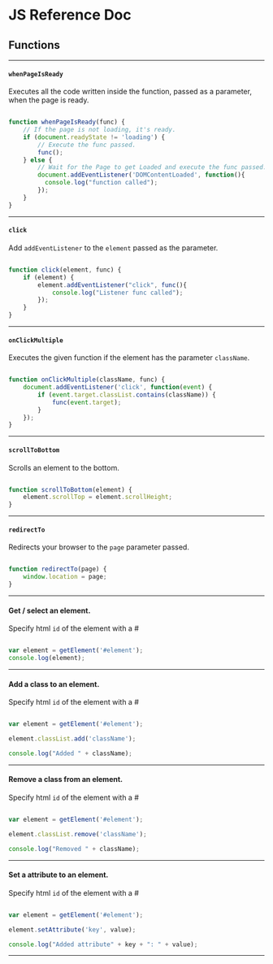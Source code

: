 JS Reference Doc
============
## Functions

---

#### `whenPageIsReady`
Executes all the code written inside the function, passed as a parameter, when the page is ready.

```js

function whenPageIsReady(func) {
    // If the page is not loading, it's ready.
    if (document.readyState != 'loading') {
        // Execute the func passed.
        func();
    } else {
        // Wait for the Page to get Loaded and execute the func passed.
        document.addEventListener('DOMContentLoaded', function(){
          console.log("function called");
        });
    }
}

```

---

#### `click`
Add `addEventListener` to the `element` passed as the parameter.

```js

function click(element, func) {
    if (element) {
        element.addEventListener("click", func(){
            console.log("Listener func called");
        });
    }
}

```

---

#### `onClickMultiple`
Executes the given function if the element has the parameter `className`.

```js

function onClickMultiple(className, func) {
    document.addEventListener('click', function(event) {
        if (event.target.classList.contains(className)) {
            func(event.target);
        }
    });
}

```

---

#### `scrollToBottom`
Scrolls an element to the bottom.

```js

function scrollToBottom(element) {
    element.scrollTop = element.scrollHeight;
}

```

---

#### `redirectTo`
Redirects your browser to the `page` parameter passed.

```js

function redirectTo(page) {
    window.location = page;
}


```

---

#### Get / select an element.
Specify html `id` of the element with a #

```js

var element = getElement('#element');
console.log(element);

```

---

#### Add a class to an element.
Specify html `id` of the element with a #

```js

var element = getElement('#element');

element.classList.add('className');

console.log("Added " + className);

```

---

#### Remove a class from an element.
Specify html `id` of the element with a #

```js

var element = getElement('#element');

element.classList.remove('className');

console.log("Removed " + className);

```

---

#### Set a attribute to an element.
Specify html `id` of the element with a #

```js

var element = getElement('#element');

element.setAttribute('key', value);

console.log("Added attribute" + key + ": " + value);

```

---

